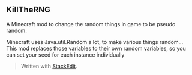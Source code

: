 ﻿
## KillTheRNG
A Minecraft mod to change the random things in game to be pseudo random.  
  
Minecraft uses Java.util.Random a lot, to make various things random...  
This mod replaces those variables to their own random variables, so you can set your seed for each instance individually

> Written with [StackEdit](https://stackedit.io/).
